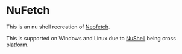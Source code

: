 # NuFetch

This is an nu shell recreation of [Neofetch](https://github.com/dylanaraps/neofetch).

This is supported on Windows and Linux due to [NuShell](https://github.com/nushell/nushell) being cross platform.
